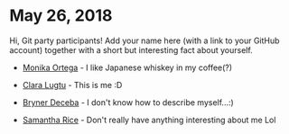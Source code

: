 # May 26, 2018

Hi, Git party participants! Add your name here (with a link to your GitHub account) together with a short but interesting fact about yourself.

* [Monika Ortega](https://github.com/akinomagetro) - I like Japanese whiskey in my coffee(?)

* [Clara Lugtu](https://github.com/claralugtu/) - This is me :D

* [Bryner Deceba](https://github.com/blueEagle101) - I don't know how to describe myself...:)

* [Samantha Rice](https://github.com/JuneRice) - Don't really have anything interesting about me Lol
